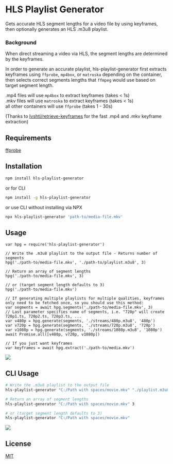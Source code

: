 # HLS Playlist Generator

Gets accurate HLS segment lengths for a video file by using keyframes, then optionally generates an HLS .m3u8 playlist.

### Background
When direct streaming a video via HLS, the segment lengths are determined by the keyframes.

In order to generate an accurate playlist, hls-playlist-generator first extracts keyframes using `ffprobe`, `mp4box`, or `matroska` depending on the container, then selects correct segments lengths that `ffmpeg` would use based on target segment length.

.mp4 files will use `mp4box` to extract keyframes (takes < 1s)<br />
.mkv files will use `matroska` to extract keyframes (takes < 1s)<br />
all other containers will use `ffprobe` (takes 1 - 30s)

(Thanks to [Ivshti/retrieve-keyframes](https://github.com/Ivshti/retrieve-keyframes) for the fast .mp4 and .mkv keyframe extraction)

## Requirements

[ffprobe](https://ffmpeg.org/ffprobe.html)

## Installation

```bash
npm install hls-playlist-generator
```
or for CLI
```bash
npm install -g hls-playlist-generator
```
or use CLI without installing via NPX
```bash
npx hls-playlist-generator 'path-to/media-file.mkv'
```

## Usage

```es6
var hpg = require('hls-playlist-generator')

// Write the .m3u8 playlist to the output file - Returns number of segments
hpg('./path-to/media-file.mkv', './path-to/playlist.m3u8', 3)

// Return an array of segment lengths
hpg('./path-to/media-file.mkv', 3)

// or (target segment length defaults to 3)
hpg('./path-to/media-file.mkv')

// If generating multiple playlists for multiple qualities, keyframes only need to be fetched once, so you should use this method:
var segments = await hpg.segments('./path-to/media-file.mkv', 3)
// Last parameter specifies name of segments, i.e. "720p" will create 720p1.ts, 720p2.ts, 720p3.ts, ...
var v480p = hpg.generate(segments, './streams/480p.m3u8', '480p')
var v720p = hpg.generate(segments, './streams/720p.m3u8', '720p')
var v1080p = hpg.generate(segments, './streams/1080p.m3u8', '1080p')
await Promise.all([v480p, v720p, v1080p])

// If you just want keyframes
var keyframes = await hpg.extract('./path-to/media.mkv')
```

<img src="https://raw.githubusercontent.com/mcoop320/hls-playlist-generator/master/m3u8_sample.png" />

## CLI Usage

```bash
# Write the .m3u8 playlist to the output file
hls-playlist-generator "C:/Path with spaces/movie.mkv" "./playlist.m3u8" 3

# Return an array of segment lengths
hls-playlist-generator "C:/Path with spaces/movie.mkv" 3

# or (target segment length defaults to 3)
hls-playlist-generator "C:/Path with spaces/movie.mkv"
```

<img src="https://raw.githubusercontent.com/mcoop320/hls-playlist-generator/master/cli_sample.png" />

## License
[MIT](https://choosealicense.com/licenses/mit/)